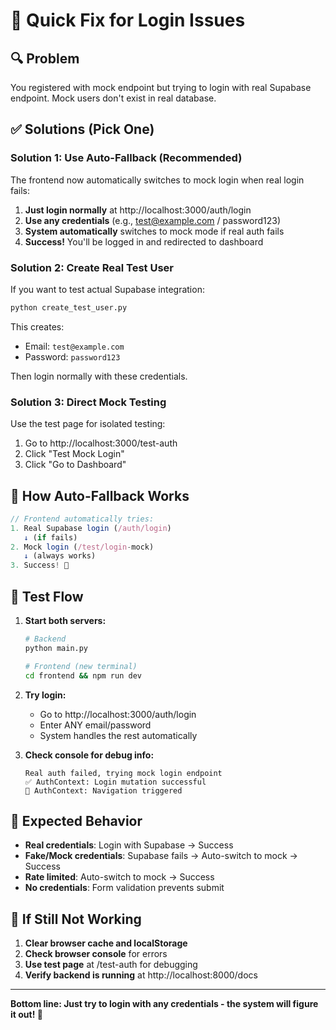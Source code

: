 # 🚨 Quick Fix for Login Issues

## 🔍 Problem
You registered with mock endpoint but trying to login with real Supabase endpoint. Mock users don't exist in real database.

## ✅ Solutions (Pick One)

### Solution 1: Use Auto-Fallback (Recommended)
The frontend now automatically switches to mock login when real login fails:

1. **Just login normally** at http://localhost:3000/auth/login
2. **Use any credentials** (e.g., test@example.com / password123)
3. **System automatically** switches to mock mode if real auth fails
4. **Success!** You'll be logged in and redirected to dashboard

### Solution 2: Create Real Test User
If you want to test actual Supabase integration:

```bash
python create_test_user.py
```

This creates:
- Email: `test@example.com`
- Password: `password123`

Then login normally with these credentials.

### Solution 3: Direct Mock Testing
Use the test page for isolated testing:

1. Go to http://localhost:3000/test-auth
2. Click "Test Mock Login"
3. Click "Go to Dashboard"

## 🔧 How Auto-Fallback Works

```typescript
// Frontend automatically tries:
1. Real Supabase login (/auth/login)
   ↓ (if fails)
2. Mock login (/test/login-mock)
   ↓ (always works)
3. Success! 🎉
```

## 🎯 Test Flow

1. **Start both servers:**
   ```bash
   # Backend
   python main.py

   # Frontend (new terminal)
   cd frontend && npm run dev
   ```

2. **Try login:**
   - Go to http://localhost:3000/auth/login
   - Enter ANY email/password
   - System handles the rest automatically

3. **Check console for debug info:**
   ```
   Real auth failed, trying mock login endpoint
   ✅ AuthContext: Login mutation successful
   📍 AuthContext: Navigation triggered
   ```

## 🚀 Expected Behavior

- **Real credentials**: Login with Supabase → Success
- **Fake/Mock credentials**: Supabase fails → Auto-switch to mock → Success
- **Rate limited**: Auto-switch to mock → Success
- **No credentials**: Form validation prevents submit

## 🛟 If Still Not Working

1. **Clear browser cache and localStorage**
2. **Check browser console** for errors
3. **Use test page** at /test-auth for debugging
4. **Verify backend is running** at http://localhost:8000/docs

---

**Bottom line: Just try to login with any credentials - the system will figure it out! 🎉**